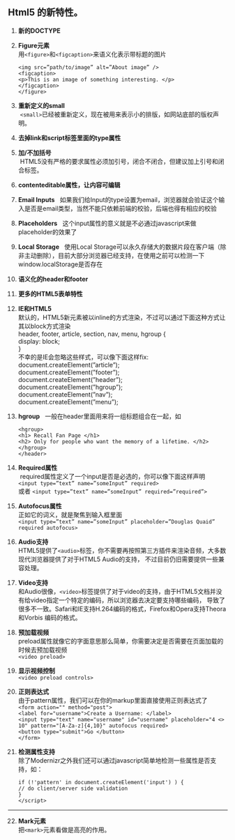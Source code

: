 ## Html5 的新特性。

1. **新的DOCTYPE**  
  <!DOCTYPE html>

2. **Figure元素**  
  用`<figure>`和`<figcaption>`来语义化表示带标题的图片  
    ```<figure> 
    <img src=”path/to/image” alt=”About image” /> 
    <figcaption> 
    <p>This is an image of something interesting. </p> 
    </figcaption> 
    </figure>
    ````

3. **重新定义的small**  
  `<small>`已经被重新定义，现在被用来表示小的排版，如网站底部的版权声明。

4. **去掉link和script标签里面的type属性**  

5. **加/不加括号**  
  HTML5没有严格的要求属性必须加引号，闭合不闭合，但建议加上引号和闭合标签。

6. **contenteditable属性，让内容可编辑**

7. **Email Inputs**  
  如果我们给Input的type设置为email，浏览器就会验证这个输入是否是email类型，当然不能只依赖前端的校验，后端也得有相应的校验 
  
8. **Placeholders**  
  这个input属性的意义就是不必通过javascript来做placeholder的效果了 
  
9. **Local Storage**  
使用Local Storage可以永久存储大的数据片段在客户端（除非主动删除），目前大部分浏览器已经支持，在使用之前可以检测一下window.localStorage是否存在 

10. **语义化的header和footer**  

11. **更多的HTML5表单特性**  

12. **IE和HTML5**  
  默认的，HTML5新元素被以inline的方式渲染，不过可以通过下面这种方式让  
  其以block方式渲染  
  header, footer, article, section, nav, menu, hgroup {  
  display: block;  
  }  
  不幸的是IE会忽略这些样式，可以像下面这样fix:  
  document.createElement(”article”);  
  document.createElement(”footer”);  
  document.createElement(”header”);  
  document.createElement(”hgroup”);  
  document.createElement(”nav”);  
  document.createElement(”menu”);  
  
13. **hgroup**  
  一般在header里面用来将一组标题组合在一起，如  
    ```<header> 
    <hgroup> 
    <h1> Recall Fan Page </h1> 
    <h2> Only for people who want the memory of a lifetime. </h2> 
    </hgroup> 
    </header>
    ````
    
14. **Required属性**  
  required属性定义了一个input是否是必选的，你可以像下面这样声明    
  `<input type=”text” name=”someInput” required>`  
  或者 
  `<input type=”text” name=”someInput” required=”required”> `

15. **Autofocus属性**  
  正如它的词义，就是聚焦到输入框里面  
  `<input type=”text” name=”someInput” placeholder=”Douglas Quaid” required autofocus>`  

16. **Audio支持**  
  HTML5提供了`<audio>`标签，你不需要再按照第三方插件来渲染音频，大多数现代浏览器提供了对于HTML5 Audio的支持，
  不过目前仍旧需要提供一些兼容处理。
    

17. **Video支持**  
  和Audio很像，`<video>`标签提供了对于video的支持，由于HTML5文档并没有给video指定一个特定的编码，所以浏览器去决定要支持哪些编码，
  导致了很多不一致。Safari和IE支持H.264编码的格式，Firefox和Opera支持Theora和Vorbis 编码的格式。

18. **预加载视频**  
  preload属性就像它的字面意思那么简单，你需要决定是否需要在页面加载的时候去预加载视频  
  `<video preload>`  
  
19. **显示视频控制**  
  `<video preload controls>`  
  
20. **正则表达式**  
  由于pattern属性，我们可以在你的markup里面直接使用正则表达式了  
    `<form action="" method="post">`  
    `<label for="username">Create a Username: </label>`  
    `<input type="text" name="username" id="username" placeholder="4 <> 10" pattern="[A-Za-z]{4,10}" autofocus required>`  
    `<button type="submit">Go </button>`  
    `</form>` 


21. **检测属性支持**  
  除了Modernizr之外我们还可以通过javascript简单地检测一些属性是否支持，如：  
    ```<script> 
    if (!'pattern' in document.createElement('input') ) { 
    // do client/server side validation 
    } 
    </script> 
    ````
----

22. **Mark元素**  
  把`<mark>`元素看做是高亮的作用。
   
